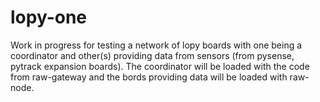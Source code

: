 # lopy-one
Work in progress for testing a network of lopy boards with one being a coordinator and other(s) providing data from sensors (from pysense, pytrack expansion boards).
The coordinator will be loaded with the code from raw-gateway and the bords providing data will be loaded with raw-node.
